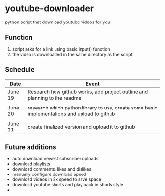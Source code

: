 # youtube-downloader
python script that download youtube videos for you


## Function
1. script asks for a link using basic input() function
2. the video is downloaded in the same directory as the script


## Schedule
|  Date   |                                            Event                                             |
|---------|----------------------------------------------------------------------------------------------|
| June 19 | Research how github works, add project outline and planning to the readme                    |
|         |                                                                                              |
| June 20 | research which python library to use, create some basic implementations and upload to github |
|         |                                                                                              |
| June 21 | create finalized version and upload it to github                                             |


## Future additions
- auto download newest subscriber uploads
- download playlists
- download comments, likes and dislikes
- manually configure download speed
- download videos in 2x speed to save space
- download youtube shorts and play back in shorts style
- 

